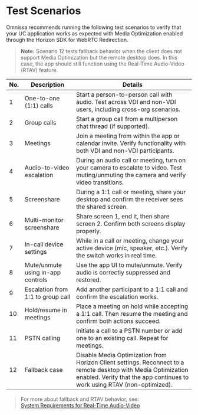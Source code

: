 # Test Scenarios
Omnissa recommends running the following test scenarios to verify that your UC application works as expected with Media Optimization enabled through the Horizon SDK for WebRTC Redirection.

> **Note:** Scenario 12 tests fallback behavior when the client does not support Media Optimization but the remote desktop does. In this case, the app should still function using the Real-Time Audio-Video (RTAV) feature.

| No. | Description                           | Details |
|-----|---------------------------------------|---------|
| 1   | One-to-one (1:1) calls                | Start a person-to-person call with audio. Test across VDI and non-VDI users, including cross-org scenarios. |
| 2   | Group calls                           | Start a group call from a multiperson chat thread (if supported). |
| 3   | Meetings                              | Join a meeting from within the app or calendar invite. Verify functionality with both VDI and non-VDI participants. |
| 4   | Audio-to-video escalation             | During an audio call or meeting, turn on your camera to escalate to video. Test muting/unmuting the camera and verify video transitions. |
| 5   | Screenshare                           | During a 1:1 call or meeting, share your desktop and confirm the receiver sees the shared screen. |
| 6   | Multi-monitor screenshare             | Share screen 1, end it, then share screen 2. Confirm both screens display properly. |
| 7   | In-call device settings               | While in a call or meeting, change your active device (mic, speaker, etc.). Verify the switch works in real time. |
| 8   | Mute/unmute using in-app controls     | Use the app UI to mute/unmute. Verify audio is correctly suppressed and restored. |
| 9   | Escalation from 1:1 to group call     | Add another participant to a 1:1 call and confirm the escalation works. |
|10   | Hold/resume in meetings               | Place a meeting on hold while accepting a 1:1 call. Then resume the meeting and confirm both actions succeed. |
|11   | PSTN calling                          | Initiate a call to a PSTN number or add one to an existing call. Repeat for meetings. |
|12   | Fallback case                         | Disable Media Optimization from Horizon Client settings. Reconnect to a remote desktop with Media Optimization enabled. Verify that the app continues to work using RTAV (non-optimized). |

> For more about fallback and RTAV behavior, see:  
> [System Requirements for Real-Time Audio-Video](https://docs.omnissa.com/bundle/Horizon-Remote-Desktop-FeaturesV2206/page/SystemRequirementsforReal-TimeAudio-Video.html)


